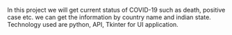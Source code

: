 In this project we will get current status of COVID-19 such as death, positive case etc. we can get the information by country name and indian state.
Technology used are python, API, Tkinter for UI application.
